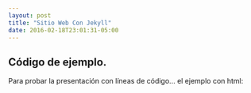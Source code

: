 ```yaml
---
layout: post
title: "Sitio Web Con Jekyll"
date: 2016-02-18T23:01:31-05:00
---
```


## Código de ejemplo.

Para probar la presentación con líneas de código... el ejemplo con html:




    